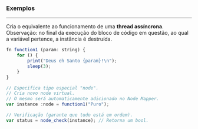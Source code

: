 ### <b>Exemplos</b>

****

Cria o equivalente ao funcionamento de uma <b>thread assíncrona</b>. Observação: no final da execução do bloco de código em questão, ao qual a variável pertence, a instância é destruída.

```js
fn function1 (param: string) {
    for () {
        print("Deus eh Santo {param}!\n");
        sleep(3);
    }
}

// Especifica tipo especial "node".
// Cria novo node virtual.
// O mesmo será automaticamente adicionado no Node Mapper.
var instance :node = function1("Puro");

// Verificação (garante que tudo está em ordem).
var status = node_check(instance); // Retorna um bool.
```

